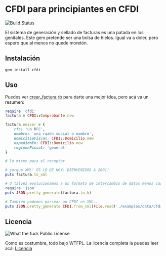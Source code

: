 # CFDI para principiantes en CFDI
[![Build Status](https://travis-ci.org/unRob/CFDI.png?branch=master)](https://travis-ci.org/unRob/CFDI)

El sistema de generación y sellado de facturas es una patada en los genitales. Este gem pretende ser una bolsa de hielos. Igual va a doler, pero espero que al menos no quede moretón.

## Instalación

    gem install cfdi

## Uso

Puedes ver [crear_factura.rb](examples/crear_factura.rb) para darte una mejor idea, pero acá va un resumen:

```ruby
require 'cfdi'
factura = CFDI::Comprobante.new

factura.emisor = {
	rfc: 'un RFC',
	nombre: 'una razón social o nombre',
	domicilioFiscal: CFDI::Domicilio.new
	expedidoEn: CFDI::Domicilio.new
	regimenFiscal: 'general'
}

# lo mismo para el receptor

# porque XML! ES LO DE HOY! BIENVENIDOS A 2001!
puts factura.to_xml

# O talvez evolucionamos a un formato de intercambio de datos menos castroso
require 'json'
puts JSON.pretty_generate(factura.to_h)

# También podemos parsear un CFDI en XML...
puts JSON.pretty_generate CFDI.from_xml(File.read('./examples/data/cfdi.xml')).to_h
```
	
## Licencia

![What the fuck Public License](http://www.wtfpl.net/wp-content/uploads/2012/12/wtfpl-badge-1.png)

Como es costumbre, todo bajo WTFPL. La licencia completa la puedes leer acá: [Licencia](LICENSE.txt)
